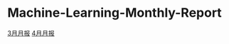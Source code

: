 # Machine-Learning-Monthly-Report
[3月月报](https://github.com/tangqz/Machine-Learning-Monthly-Report/blob/main/%E8%8B%B1%E6%89%8D%E8%AE%A1%E5%88%92%203%E6%9C%88%E6%9C%88%E6%8A%A5.md)
[4月月报](https://github.com/tangqz/Machine-Learning-Monthly-Report/blob/main/%E8%8B%B1%E6%89%8D%E8%AE%A1%E5%88%92%204%E6%9C%88%E6%9C%88%E6%8A%A5.md)
